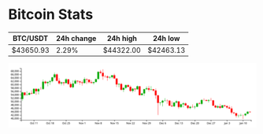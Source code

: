 # Bitcoin Stats

BTC/USDT|24h change|24h high|24h low|
|---|---|---|---|
|$43650.93|2.29%|$44322.00|$42463.13|

<img src="./chart.svg">
